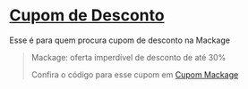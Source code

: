 # [Cupom de Desconto](https://github.com/CupomDeDesconto/Promocoes/blob/main/README.md)
Esse é para quem procura cupom de desconto na Mackage
<blockquote cite="https://asasdodesconto.com/moda-e-acessorios/mackage-oferta-imperdivel-de-desconto-de-ate-30-17058"><p>Mackage: oferta imperdível de desconto de até 30%</p><footer>Confira o código para esse cupom em <a href="https://asasdodesconto.com/moda-e-acessorios/mackage-oferta-imperdivel-de-desconto-de-ate-30-17058">Cupom Mackage</a></footer></blockquote>